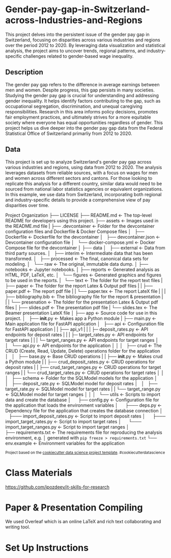 # Gender-pay-gap-in-Switzerland-across-Industries-and-Regions

This project delves into the persistent issue of the gender pay gap in Switzerland, focusing on disparities across various industries and regions over the period 2012 to 2020. By leveraging data visualization and statistical analysis, the project aims to uncover trends, regional patterns, and industry-specific challenges related to gender-based wage inequality.

## Description

The gender pay gap refers to the difference in average earnings between men and women. Despite progress, this gap persists in many societies. Studying the gender pay gap is crucial for understanding and addressing gender inequality. It helps identify factors contributing to the gap, such as occupational segregation, discrimination, and unequal caregiving responsibilities. Research in this area informs policy decisions, promotes fair employment practices, and ultimately strives for a more equitable society where everyone has equal opportunities regardless of gender. This project helps us dive deeper into the gender pay gap data from the Federal Statistical Office of Switzerland primarliy from 2012 to 2020.

## Data

This project is set up to analyze Switzerland's gender pay gap across various industries and regions, using data from 2012 to 2020. The analysis leverages datasets from reliable sources, with a focus on wages for men and women across different sectors and cantons. For those looking to replicate this analysis for a different country, similar data would need to be sourced from national labor statistics agencies or equivalent organizations. In this example, we use data from Switzerland, incorporating both regional and industry-specific details to provide a comprehensive view of pay disparities over time.

Project Organization
├── LICENSE
├── README.md          <- The top-level README for developers using this project.
├── assets             <- Images used in the README.md file
|
├── .devcontainer               <- Folder for the devcontainer configuration files and Dockerfile & Docker Compose files
│   ├── Dockerfile              <- Dockerfile for the devcontainer
│   ├── devcontainer.json       <- Devcontainer configuration file
│   └── docker-compose.yml      <- Docker Compose file for the devcontainer
│
├── data
│   ├── external       <- Data from third party sources.
│   ├── interim        <- Intermediate data that has been transformed.
│   ├── processed      <- The final, canonical data sets for modeling.
│   └── raw            <- The original, immutable data dump.
│
├── notebooks          <- Jupyter notebooks. 
│
├── reports            <- Generated analysis as HTML, PDF, LaTeX, etc.
│   └── figures        <- Generated graphics and figures to be used in the reports.
|   └── text           <- The folder for the report text files
|       ├── paper               <- The folder for the report Latex & Output pdf files
|       |   ├── paper.pdf       <- The report pdf file
|       |   └── paper.tex       <- The report LateX file
|       |
|       ├── bibliography.bib    <- The bibliography file for the report & presentation
|       |
|       └── presenation         <- The folder for the presentation Latex & Output pdf files
|           ├── slides.pdf      <- The presentation pdf file
|           └── slides.tex      <- The Beamer presentation LateX file
│
├── app                <- Source code for use in this project.
│   ├── __init__.py    <- Makes app a Python module
|   ├── main.py        <- Main application file for FastAPI application
│   ├── api            <- Configuration file for FastAPI application
|   |   ├── api_v1
|   |   |   ├─ deposit_rates.py     <- API endpoints for deposit rates 
|   |   |   ├─ target_rates.py      <- API endpoints for target rates
|   |   |   └─ target_ranges.py     <- API endpoints for target ranges
│   │   └── api.py                  <- API endpoints for the application
│   │
│   ├── crud                        <- The CRUD (Create, Read, Update, Delete) operations folder for the application
│   │   ├── base.py                 <- Base CRUD operations
|   |   ├── __init__.py             <- Makes crud a Python module
|   |   ├── crud_deposit_rates.py   <- CRUD operations for deposit rates
|   |   ├── crud_target_ranges.py   <- CRUD operations for target ranges
|   |   └── crud_target_rates.py    <- CRUD operations for target rates
│   │
│   ├── schema                      <- Folder for the SQLModel models for the application
│   │   ├── deposit_rate.py         <- SQLModel model for deposit rates
│   │   ├── target_rate.py          <- SQLModel model for target rates
|   |   └── target_range.py         <- SQLModel model for target ranges
│   │
│   └── utils                                   <- Scripts to import data and create the database
│       ├── config.py                           <- Configuration file for the application that loads the environment variables
│       ├─── deps.py                            <- Dependency file for the application that creates the database connection
│       ├─── import_deposit_rates.py            <- Script to import deposit rates
│       ├─── import_target_rates.py             <- Script to import target rates
│       └─── import_target_ranges.py            <- Script to import target ranges
│   
├── requirements.txt   <- The requirements file for reproducing the analysis environment, e.g.
│                         generated with `pip freeze > requirements.txt`
└── env.example        <- Environment variables for the application

<p><small>Project based on the <a target="_blank" href="https://drivendata.github.io/cookiecutter-data-science/">cookiecutter data science project template</a>. #cookiecutterdatascience</small></p>

# Class Materials

<https://github.com/ipozdeev/it-skills-for-research>

# Paper & Presentation Compiling

We used Overleaf which is an online LaTeX and rich text collaborating and writing tool.

# Set Up Instructions
